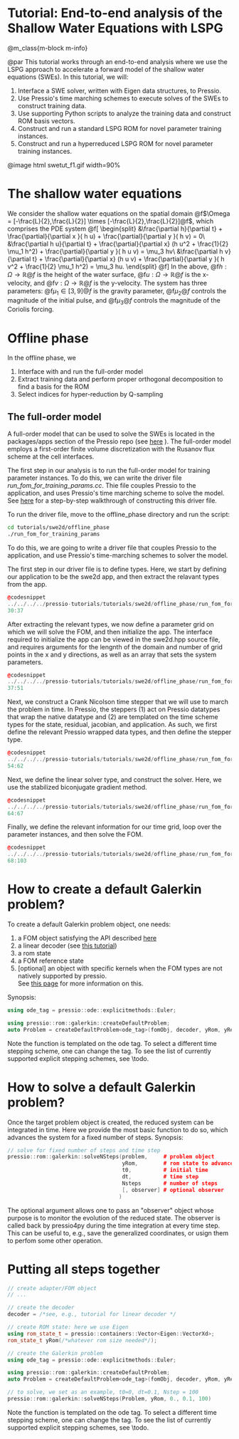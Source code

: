 
# Tutorial: End-to-end analysis of the Shallow Water Equations with LSPG 

@m_class{m-block m-info}

@par
This tutorial works through an end-to-end analysis where we use the LSPG approach to accelerate a forward model of the shallow water equations (SWEs). In this tutorial, we will:
1. Interface a SWE solver, written with Eigen data structures, to Pressio.
2. Use Pressio's time marching schemes to execute solves of the SWEs to construct training data.
3. Use supporting Python scripts to analyze the training data and construct ROM basis vectors.
4. Construct and run a standard LSPG ROM for novel parameter training instances.
5. Construct and run a hyperreduced LSPG ROM for novel parameter training instances.

@image html swetut_f1.gif width=90%

# The shallow water equations
We consider the shallow water equations on the spatial domain @f$\Omega = [-\frac{L}{2},\frac{L}{2}] \times  [-\frac{L}{2},\frac{L}{2}]@f$, which comprises the PDE system
@f[
\begin{split}
&\frac{\partial h}{\partial t} + \frac{\partial}{\partial x }(  h u) + \frac{\partial}{\partial y }( h v) = 0\\
&\frac{\partial h u}{\partial t} + \frac{\partial}{\partial x} (h u^2 + \frac{1}{2} \mu_1 h^2) + \frac{\partial}{\partial y }( h u v) = \mu_3 hv\\
&\frac{\partial h v}{\partial t} + \frac{\partial}{\partial x} (h u v) + \frac{\partial}{\partial y }( h v^2 +  \frac{1}{2} \mu_1 h^2) = \mu_3 hu.
\end{split}
@f]
In the above, @f$h : \Omega \rightarrow \mathbb{R}@f$ is the height of the water surface,  @f$u : \Omega \rightarrow \mathbb{R}@f$ is the x-velocity, and @f$v : \Omega \rightarrow \mathbb{R}@f$ is the y-velocity. The system has three parameters: 
@f$\mu_1 \in [3,9]@f$ is the gravity parameter, @f$\mu_2@f$ controls the magnitude of the initial pulse, and @f$\mu_3@f$ controls the magnitude of the Coriolis forcing. 

# Offline phase
In the offline phase, we
1. Interface with and run the full-order model
2. Extract training data and perform proper orthogonal decomposition to find a basis for the ROM
3. Select indices for hyper-reduction by Q-sampling
## The full-order model 
A full-order model that can be used to solve the SWEs is located in the packages/apps section of the Pressio repo (see [here](https://github.com/Pressio/pressio/tree/swe2d/packages/apps/src/swe2d) ). The full-order model employs a first-order finite volume 
discretization with the Rusanov flux scheme at the cell interfaces.  

The first step in our analysis is to run the full-order model for training parameter instances. To do this, we can write the driver file *run_fom_for_training_params.cc*. Thie file couples Pressio to the application, and uses Pressio's time marching scheme to solve the model. See [here](./md_pages_tutorials_tutorial3_fom.html) for a step-by-step walkthrough of constructing this driver file.

To run the driver file, move to the offline_phase directory and run the script: 
```bash
cd tutorials/swe2d/offline_phase
./run_fom_for_training_params
```

To do this, we are going to write a driver file that couples Pressio to the application, and use Pressio's time-marching schemes to solver the model. 

The first step in our driver file is to define types. Here, we start by defining our application to be the swe2d app, and then extract the relavant types from the app.
```cpp
@codesnippet
../../../../pressio-tutorials/tutorials/swe2d/offline_phase/run_fom_for_training_params.cc
30:37
```
After extracting the relevant types, we now define a parameter grid on which we will solve the FOM, and then initialize the app. The interface required to initialize the app can be viewed in the swe2d.hpp source file, and requires 
arguments for the lengnth of the domain and number of grid points in the x and y directions, as well as an array that sets the system parameters. 
```cpp
@codesnippet
../../../../pressio-tutorials/tutorials/swe2d/offline_phase/run_fom_for_training_params.cc
37:51
```
Next, we construct a Crank Nicolson time stepper that we will use to march the problem in time. In Pressio, the steppers (1) act on Pressio datatypes that wrap the native datatype and (2) are templated on the time scheme types for the state, residual, jacobian, and application. As such, we first define the relevant Pressio wrapped data types, and then define the stepper type. 
```cpp
@codesnippet
../../../../pressio-tutorials/tutorials/swe2d/offline_phase/run_fom_for_training_params.cc
54:62
```
Next, we define the linear solver type, and construct the solver. Here, we use the stabilized biconjugate gradient method. 
```cpp
@codesnippet
../../../../pressio-tutorials/tutorials/swe2d/offline_phase/run_fom_for_training_params.cc
64:67
```
Finally, we define the relevant information for our time grid, loop over the parameter instances, and then solve the FOM.
```cpp
@codesnippet
../../../../pressio-tutorials/tutorials/swe2d/offline_phase/run_fom_for_training_params.cc
68:103
```

# How to create a default Galerkin problem?
To create a default Galerkin problem object, one needs:
1. a FOM object satisfying the API described [here]()
2. a linear decoder (see [this tutorial](./md_pages_tutorials_tutorial1.html))
3. a rom state
4. a FOM reference state
5. [optional] an object with specific kernels when the FOM types are not natively supported by pressio.<br/>
See [this page](./md_pages_custom_ops_default_gal_exp.html) for more information on this.

Synopsis:

```cpp
using ode_tag = pressio::ode::explicitmethods::Euler;

using pressio::rom::galerkin::createDefaultProblem;
auto Problem = createDefaultProblem<ode_tag>(fomObj, decoder, yRom, yRef, [, opsObject]);
```
Note the function is templated on the ode tag.
To select a different time stepping scheme, one can change the tag.
To see the list of currently supported explicit stepping schemes, see \todo.


# How to solve a default Galerkin problem?

Once the target problem object is created, the reduced system
can be integrated in time. Here we provide the most basic function
to do so, which advances the system for a fixed number of steps.
Synopsis:

```cpp
// solve for fixed number of steps and time step
pressio::rom::galerkin::solveNSteps(problem,     # problem object
								    yRom,        # rom state to advance
								    t0,          # initial time
									dt,          # time step
									Nsteps       # number of steps
									[, observer] # optional observer
								   )
```
The optional argument allows one to pass an "observer" object whose
purpose is to monitor the evolution of the reduced state.
The observer is called back by pressio4py during the time integration
at every time step. This can be useful to, e.g., save the
generalized coordinates, or usign them to perfom some other operation.


# Putting all steps together

```cpp
// create adapter/FOM object
// ...

// create the decoder
decoder = /*see, e.g., tutorial for linear decoder */

// create ROM state: here we use Eigen
using rom_state_t = pressio::containers::Vector<Eigen::VectorXd>;
rom_state_t yRom(/*whatever rom size needed*/);

// create the Galerkin problem
using ode_tag = pressio::ode::explicitmethods::Euler;

using pressio::rom::galerkin::createDefaultProblem;
auto Problem = createDefaultProblem<ode_tag>(fomObj, decoder, yRom, yRef, [, opsObject]);

// to solve, we set as an example, t0=0, dt=0.1, Nstep = 100
pressio::rom::galerkin::solveNSteps(Problem, yRom, 0., 0.1, 100)
```
Note the function is templated on the ode tag.
To select a different time stepping scheme, one can change the tag.
To see the list of currently supported explicit stepping schemes, see \todo.



<!-- The observer class must meee the following API: -->
<!-- ```py -->
<!-- class OdeObserver: -->
<!--   def __init__(self): pass -->

<!--   def __call__(self, timeStep, time, romState): -->
<!-- 	# do what you want with romState -->
<!-- ``` -->
<!-- Note that we are working on enriching the API to integrate in time. -->
<!-- For example, we will soon support function class to advance the problem -->
<!-- until a condition is met, or until a target time is reached. -->


<!-- # Want to see all the above pieces in action? -->

<!-- Look at [this demo](./md_pages_demos_demo1.html) that uses -->
<!-- default Galerkin for a 1d PDE. -->


<!-- # Some considerations -->
<!-- @m_class{m-block m-warning} -->

<!-- @par -->
<!-- One might wonder how the above formulation can be efficient, -->
<!-- given that the right-hand side of the reduced system scales -->
<!-- with the FOM degrees of freedom. -->
<!-- This is true: the reduced system obtained from a -->
<!-- *default* problem reduces the spatial degrees of freedom, -->
<!-- but is typically not efficient because at every evaluation of the RHS, -->
<!-- it requires a large matrix vector product. -->
<!-- Thus, a default Galerkin is typically used for exploratory -->
<!-- analysis when computational efficiency is **not** a primary -->
<!-- goal, e.g. to test the feasibility of ROMs for a target problem, -->
<!-- or try different basis. -->
<!-- When computational efficiency is critical, one needs to -->
<!-- resort to hyper-reduction techniques to reduce the cost of the matrix-vector -->
<!-- product. This is covered in subsequent tutorials. -->
